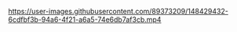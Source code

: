 https://user-images.githubusercontent.com/89373209/148429432-6cdfbf3b-94a6-4f21-a6a5-74e6db7af3cb.mp4
